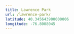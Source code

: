```yaml
---
title: Lawrence Park
url: /lawrence-park/
latitude: 40.345643900000006
longitude: -76.8008045
---
```

